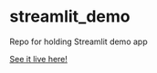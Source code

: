 # streamlit_demo
Repo for holding Streamlit demo app

[See it live here!](https://share.streamlit.io/racstyle/streamlit_demo/app.py)